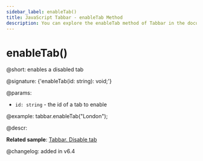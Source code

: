```yaml
---
sidebar_label: enableTab()
title: JavaScript Tabbar - enableTab Method 
description: You can explore the enableTab method of Tabbar in the documentation of the DHTMLX JavaScript UI library. Browse developer guides and API reference, try out code examples and live demos, and download a free 30-day evaluation version of DHTMLX Suite 7.
---
```


# enableTab()

@short: enables a disabled tab

@signature: {'enableTab(id: string): void;'}

@params:
- `id: string` - the id of a tab to enable

@example:
tabbar.enableTab("London");

@descr:

**Related sample**: [Tabbar. Disable tab](https://snippet.dhtmlx.com/9l3egq3z)

@changelog: added in v6.4

[comment]: # (@relatedapi: tabbar/api/tabbar_disabletab_method.md)

[comment]: # (@related: tabbar/work_with_tabbar.md#enablingdisabling-a-tab)
